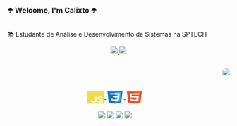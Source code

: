 ###  ☂️ Welcome, I'm Calixto ☂️
##

📚 Estudante de Análise e Desenvolvimento de Sistemas na SPTECH
<br>

 <div align="center">
  <a href="https://github.com/eduardaclx">
  <img height="160em" src="https://github-readme-stats.vercel.app/api?username=eduardaclx&show_icons=true&theme=midnight-purple&include_all_commits=true&count_private=true"/>
  <img height="160em" src="https://github-readme-stats.vercel.app/api/top-langs/?username=eduardaclx&layout=compact&langs_count=7&theme=midnight-purple"/>
 </div>
 
 ##

 <img align="right" height="300" style="border-radius:50px;" src="https://user-images.githubusercontent.com/100138993/170887665-08d99e1c-b54a-44bb-9aa1-f167150a42fd.png">
 <br>
 <br>
 <div style="display: inline_block;" align="center"><br>
  <img align="center" height="30" width="40" src="https://raw.githubusercontent.com/devicons/devicon/master/icons/javascript/javascript-plain.svg">
  <img align="center" height="30" width="40" src="https://raw.githubusercontent.com/devicons/devicon/master/icons/css3/css3-original.svg">
  <img align="center" height="30" width="40" src="https://raw.githubusercontent.com/devicons/devicon/master/icons/html5/html5-original.svg">
  
 </div>
  <br>
  
   <div align="center">
    <a href="mailto:https://www.linkedin.com/in/eduarda-calixto/" target="_blank"><img src="https://img.shields.io/badge/-LinkedIn-%230077B5?style=for-the-badge&logo=linkedin&logoColor=white" target="_blank"></a>
   <a href = "mailto:eduardaclx@gmail.com"><img src="https://img.shields.io/badge/-Gmail-%23333?style=for-the-badge&logo=gmail&logoColor=white" target="_blank"></a>
   <a href="mailto:https://www.behance.net/dudacalixto" target="_blank"><img src="https://img.shields.io/badge/-Behance-blue?style=for-the-badge&logo=behance&logoColor=white" target="_blank"></a>
<a href="mailto:https://instagram.com/callixtoz" target="_blank"><img src="https://img.shields.io/badge/-Instagram-%23E4405F?style=for-the-badge&logo=instagram&logoColor=white" target="_blank"></a>
   </div>
